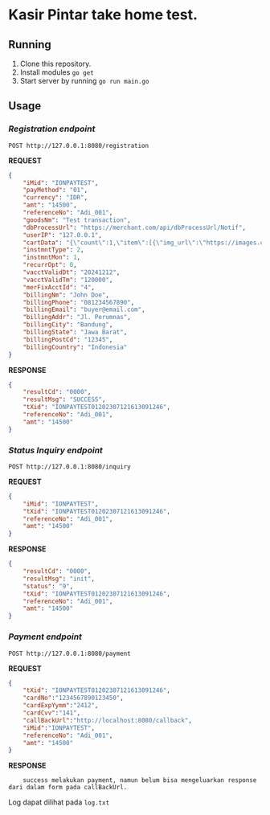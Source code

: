 # Kasir Pintar take home test.


## Running 

1. Clone this repository.
2. Install modules `go get`
4. Start server by running `go run main.go`

## Usage
### ***Registration endpoint***
`POST http://127.0.0.1:8080/registration`

**REQUEST**
```json
{
    "iMid": "IONPAYTEST",
    "payMethod": "01",
    "currency": "IDR",
    "amt": "14500",
    "referenceNo": "Adi_001",
    "goodsNm": "Test transaction",
    "dbProcessUrl": "https://merchant.com/api/dbProcessUrl/Notif",
    "userIP": "127.0.0.1",
    "cartData": "{\"count\":1,\"item\":[{\"img_url\":\"https://images.ctfassets.net/od02wyo8cgm5/14Njym0dRLAHaVJywF8WFL/1910357dd0da0ae38b61bc8ad3db86e4/cloudflyer_2-fw19-grey_lime-m-g1.png\",\"goods_name\":\"Shoe\",\"goods_detail\":\"Shoe\",\"goods_amt\":529500}]}",
    "instmntType": 2,
    "instmntMon": 1,
    "recurrOpt": 0,
    "vacctValidDt": "20241212",
    "vacctValidTm": "120000",
    "merFixAcctId": "4",
    "billingNm": "John Doe",
    "billingPhone": "081234567890",
    "billingEmail": "buyer@email.com",
    "billingAddr": "Jl. Perumnas",
    "billingCity": "Bandung",
    "billingState": "Jawa Barat",
    "billingPostCd": "12345",
    "billingCountry": "Indonesia"
}
```
**RESPONSE**
```json
{
    "resultCd": "0000",
    "resultMsg": "SUCCESS",
    "tXid": "IONPAYTEST01202307121613091246",
    "referenceNo": "Adi_001",
    "amt": "14500"
}
```

### ***Status Inquiry endpoint***
`POST http://127.0.0.1:8080/inquiry`

**REQUEST**
```json
{
    "iMid": "IONPAYTEST",
    "tXid": "IONPAYTEST01202307121613091246",
    "referenceNo": "Adi_001",
    "amt": "14500"
}
```
**RESPONSE**
```json
{
    "resultCd": "0000",
    "resultMsg": "init",
    "status": "9",
    "tXid": "IONPAYTEST01202307121613091246",
    "referenceNo": "Adi_001",
    "amt": "14500"
}
```
### ***Payment endpoint***
`POST http://127.0.0.1:8080/payment`

**REQUEST**
```json
{
    "tXid": "IONPAYTEST01202307121613091246",
    "cardNo":"1234567890123450",
    "cardExpYymm":"2412",
    "cardCvv":"141",
    "callBackUrl":"http://localhost:8080/callback",
    "iMid":"IONPAYTEST",
    "referenceNo": "Adi_001",
    "amt": "14500"
}
```
**RESPONSE**
```
    success melakukan payment, namun belum bisa mengeluarkan response dari dalam form pada callBackUrl.
```

Log dapat dilihat pada `log.txt`